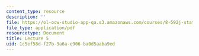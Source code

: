 ```yaml
---
content_type: resource
description: ''
file: https://ol-ocw-studio-app-qa.s3.amazonaws.com/courses/8-592j-statistical-physics-in-biology-spring-2011/1c5ef58df27b3a6ae906ba0d5aaba9ed_MIT8_592JS11_lec5.pdf
file_type: application/pdf
resourcetype: Document
title: Lecture 5
uid: 1c5ef58d-f27b-3a6a-e906-ba0d5aaba9ed
---
```

